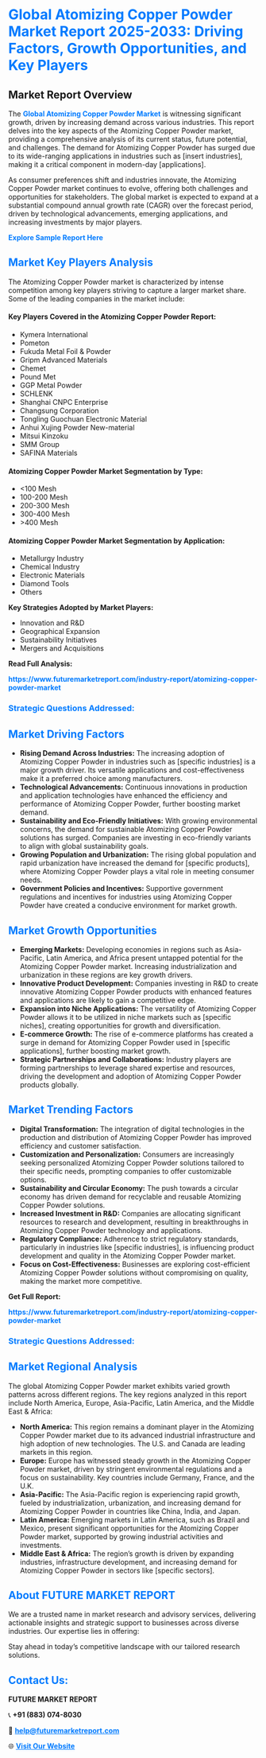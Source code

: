 <h1 style="color: #007BFF;">Global Atomizing Copper Powder Market Report 2025-2033: Driving Factors, Growth Opportunities, and Key Players</h1>

<section id="overview">
<h2>Market Report Overview</h2>
<p>The <a href="https://www.futuremarketreport.com/industry-report/atomizing-copper-powder-market" style="color: #007BFF; text-decoration: none;"><strong>Global Atomizing Copper Powder Market</strong></a> is witnessing significant growth, driven by increasing demand across various industries. This report delves into the key aspects of the Atomizing Copper Powder market, providing a comprehensive analysis of its current status, future potential, and challenges. The demand for Atomizing Copper Powder has surged due to its wide-ranging applications in industries such as [insert industries], making it a critical component in modern-day [applications].</p>
<p>As consumer preferences shift and industries innovate, the Atomizing Copper Powder market continues to evolve, offering both challenges and opportunities for stakeholders. The global market is expected to expand at a substantial compound annual growth rate (CAGR) over the forecast period, driven by technological advancements, emerging applications, and increasing investments by major players.</p>
</section>

<section id="overview">
<p><a href="https://www.futuremarketreport.com/request-sample/reportId=87974" style="color: #007BFF; text-decoration: none;"><strong>Explore Sample Report Here</strong></a></p>
</section>

<section id="key-players">
<h2 style="color: #007BFF;">Market Key Players Analysis</h2>
<p>The Atomizing Copper Powder market is characterized by intense competition among key players striving to capture a larger market share. Some of the leading companies in the market include:</p>
<h4>Key Players Covered in the Atomizing Copper Powder Report:</h4>
<ul><li>Kymera International</li><li>Pometon</li><li>Fukuda Metal Foil &amp; Powder</li><li>Gripm Advanced Materials</li><li>Chemet</li><li>Pound Met</li><li>GGP Metal Powder</li><li>SCHLENK</li><li>Shanghai CNPC Enterprise</li><li>Changsung Corporation</li><li>Tongling Guochuan Electronic Material</li><li>Anhui Xujing Powder New-material</li><li>Mitsui Kinzoku</li><li>SMM Group</li><li>SAFINA Materials</li></ul>
<h4>Atomizing Copper Powder Market Segmentation by Type:</h4>
<ul><li>&lt;100 Mesh</li><li>100-200 Mesh</li><li>200-300 Mesh</li><li>300-400 Mesh</li><li>&gt;400 Mesh</li></ul>

<h4>Atomizing Copper Powder Market Segmentation by Application:</h4>
<ul><li>Metallurgy Industry</li><li>Chemical Industry</li><li>Electronic Materials</li><li>Diamond Tools</li><li>Others</li></ul>
<p><strong>Key Strategies Adopted by Market Players:</strong></p>
<ul>
<li>Innovation and R&D</li>
<li>Geographical Expansion</li>
<li>Sustainability Initiatives</li>
<li>Mergers and Acquisitions</li>
</ul>
</section>

<section>
<p><strong>Read Full Analysis: </strong></p><a href="https://www.futuremarketreport.com/industry-report/atomizing-copper-powder-market" style="color: #007BFF; text-decoration: none;"><strong>https://www.futuremarketreport.com/industry-report/atomizing-copper-powder-market</strong></a>
<h3 style="color: #007BFF;">Strategic Questions Addressed:</h3>
</section>

<section id="driving-factors">
<h2 style="color: #007BFF;">Market Driving Factors</h2>
<ul>
<li><strong>Rising Demand Across Industries:</strong> The increasing adoption of Atomizing Copper Powder in industries such as [specific industries] is a major growth driver. Its versatile applications and cost-effectiveness make it a preferred choice among manufacturers.</li>
<li><strong>Technological Advancements:</strong> Continuous innovations in production and application technologies have enhanced the efficiency and performance of Atomizing Copper Powder, further boosting market demand.</li>
<li><strong>Sustainability and Eco-Friendly Initiatives:</strong> With growing environmental concerns, the demand for sustainable Atomizing Copper Powder solutions has surged. Companies are investing in eco-friendly variants to align with global sustainability goals.</li>
<li><strong>Growing Population and Urbanization:</strong> The rising global population and rapid urbanization have increased the demand for [specific products], where Atomizing Copper Powder plays a vital role in meeting consumer needs.</li>
<li><strong>Government Policies and Incentives:</strong> Supportive government regulations and incentives for industries using Atomizing Copper Powder have created a conducive environment for market growth.</li>
</ul>
</section>

<section id="growth-opportunities">
<h2 style="color: #007BFF;">Market Growth Opportunities</h2>
<ul>
<li><strong>Emerging Markets:</strong> Developing economies in regions such as Asia-Pacific, Latin America, and Africa present untapped potential for the Atomizing Copper Powder market. Increasing industrialization and urbanization in these regions are key growth drivers.</li>
<li><strong>Innovative Product Development:</strong> Companies investing in R&D to create innovative Atomizing Copper Powder products with enhanced features and applications are likely to gain a competitive edge.</li>
<li><strong>Expansion into Niche Applications:</strong> The versatility of Atomizing Copper Powder allows it to be utilized in niche markets such as [specific niches], creating opportunities for growth and diversification.</li>
<li><strong>E-commerce Growth:</strong> The rise of e-commerce platforms has created a surge in demand for Atomizing Copper Powder used in [specific applications], further boosting market growth.</li>
<li><strong>Strategic Partnerships and Collaborations:</strong> Industry players are forming partnerships to leverage shared expertise and resources, driving the development and adoption of Atomizing Copper Powder products globally.</li>
</ul>
</section>

<section id="trending-factors">
<h2 style="color: #007BFF;">Market Trending Factors</h2>
<ul>
<li><strong>Digital Transformation:</strong> The integration of digital technologies in the production and distribution of Atomizing Copper Powder has improved efficiency and customer satisfaction.</li>
<li><strong>Customization and Personalization:</strong> Consumers are increasingly seeking personalized Atomizing Copper Powder solutions tailored to their specific needs, prompting companies to offer customizable options.</li>
<li><strong>Sustainability and Circular Economy:</strong> The push towards a circular economy has driven demand for recyclable and reusable Atomizing Copper Powder solutions.</li>
<li><strong>Increased Investment in R&D:</strong> Companies are allocating significant resources to research and development, resulting in breakthroughs in Atomizing Copper Powder technology and applications.</li>
<li><strong>Regulatory Compliance:</strong> Adherence to strict regulatory standards, particularly in industries like [specific industries], is influencing product development and quality in the Atomizing Copper Powder market.</li>
<li><strong>Focus on Cost-Effectiveness:</strong> Businesses are exploring cost-efficient Atomizing Copper Powder solutions without compromising on quality, making the market more competitive.</li>
</ul>
</section>

<section>
<p><strong>Get Full Report: </strong></p><a href="https://www.futuremarketreport.com/industry-report/atomizing-copper-powder-market" style="color: #007BFF; text-decoration: none;"><strong>https://www.futuremarketreport.com/industry-report/atomizing-copper-powder-market</strong></a>
<h3 style="color: #007BFF;">Strategic Questions Addressed:</h3>
</section>


<section id="regional-analysis">
<h2 style="color: #007BFF;">Market Regional Analysis</h2>
<p>The global Atomizing Copper Powder market exhibits varied growth patterns across different regions. The key regions analyzed in this report include North America, Europe, Asia-Pacific, Latin America, and the Middle East & Africa:</p>
<ul>
<li><strong>North America:</strong> This region remains a dominant player in the Atomizing Copper Powder market due to its advanced industrial infrastructure and high adoption of new technologies. The U.S. and Canada are leading markets in this region.</li>
<li><strong>Europe:</strong> Europe has witnessed steady growth in the Atomizing Copper Powder market, driven by stringent environmental regulations and a focus on sustainability. Key countries include Germany, France, and the U.K.</li>
<li><strong>Asia-Pacific:</strong> The Asia-Pacific region is experiencing rapid growth, fueled by industrialization, urbanization, and increasing demand for Atomizing Copper Powder in countries like China, India, and Japan.</li>
<li><strong>Latin America:</strong> Emerging markets in Latin America, such as Brazil and Mexico, present significant opportunities for the Atomizing Copper Powder market, supported by growing industrial activities and investments.</li>
<li><strong>Middle East & Africa:</strong> The region’s growth is driven by expanding industries, infrastructure development, and increasing demand for Atomizing Copper Powder in sectors like [specific sectors].</li>
</ul>
</section>

<footer>
<h2 style="color: #007BFF;">About FUTURE MARKET REPORT</h2>
<p>We are a trusted name in market research and advisory services, delivering actionable insights and strategic support to businesses across diverse industries. Our expertise lies in offering:</p>

<p>Stay ahead in today’s competitive landscape with our tailored research solutions.</p>

<h2 style="color: #007BFF;">Contact Us:</h2>
<p><strong>FUTURE MARKET REPORT</strong></p>
<p>📞 <strong>+91 (883) 074-8030</strong></p>
<p>📧 <strong><a href="mailto:help@futuremarketreport.com" style="color: #007BFF;">help@futuremarketreport.com</a></strong></p>
<p>🌐 <strong><a href="https://www.futuremarketreport.com/" style="color: #007BFF;">Visit Our Website</a></strong></p>
</footer>